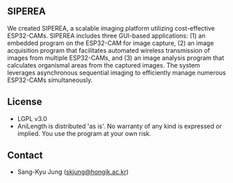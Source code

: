 ## SIPEREA

We created SIPEREA, a scalable imaging platform utilizing cost-effective ESP32-CAMs. SIPEREA includes three GUI-based applications: (1) an embedded program on the ESP32-CAM for image capture, (2) an image acquisition program that facilitates automated wireless transmission of images from multiple ESP32-CAMs, and (3) an image analysis program that calculates organismal areas from the captured images. The system leverages asynchronous sequential imaging to efficiently manage numerous ESP32-CAMs simultaneously.

## License
* LGPL v3.0
* AniLength is distributed 'as is'. No warranty of any kind is expressed or implied. You use the program at your own risk.

## Contact
* Sang-Kyu Jung (skjung@hongik.ac.kr)
